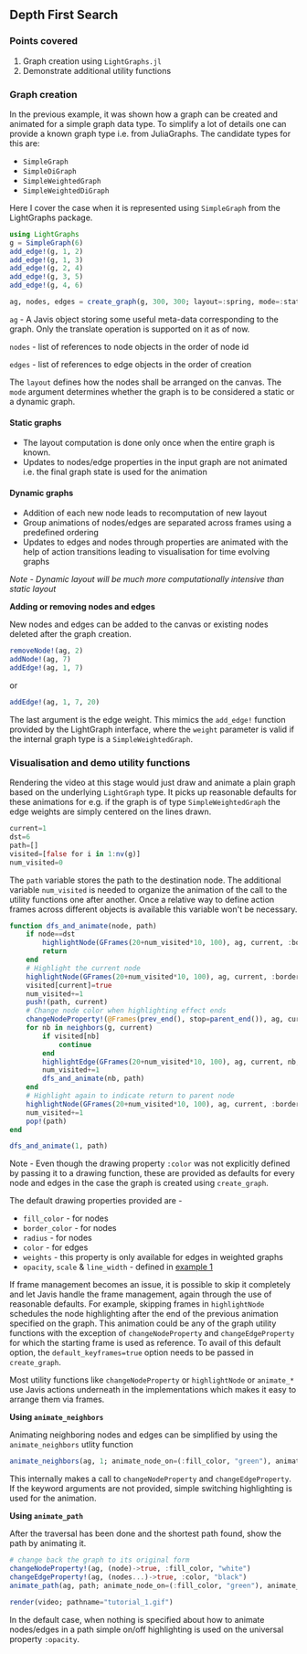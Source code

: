 ## Depth First Search

### Points covered
1. Graph creation using `LightGraphs.jl`
2. Demonstrate additional utility functions

### Graph creation

In the previous example, it was shown how a graph can be created and animated for a simple graph data type. To simplify a lot of details one can provide a known graph type i.e. from JuliaGraphs. The candidate types for this are:
* `SimpleGraph`
* `SimpleDiGraph`
* `SimpleWeightedGraph`
* `SimpleWeightedDiGraph`

Here I cover the case when it is represented using `SimpleGraph` from the LightGraphs package.

```julia
using LightGraphs
g = SimpleGraph(6)
add_edge!(g, 1, 2)
add_edge!(g, 1, 3)
add_edge!(g, 2, 4)
add_edge!(g, 3, 5)
add_edge!(g, 4, 6)

ag, nodes, edges = create_graph(g, 300, 300; layout=:spring, mode=:static)
```
`ag` - A Javis object storing some useful meta-data corresponding to the graph. Only the translate operation is supported on it as of now.

`nodes` - list of references to node objects in the order of node id

`edges` - list of references to edge objects in the order of creation

The `layout` defines how the nodes shall be arranged on the canvas. The `mode` argument determines whether the graph is to be considered a static or a dynamic graph.

#### Static graphs
* The layout computation is done only once when the entire graph is known.
* Updates to nodes/edge properties in the input graph are not animated i.e. the final graph state is used for the animation

#### Dynamic graphs
* Addition of each new node leads to recomputation of new layout
* Group animations of nodes/edges are separated across frames using a predefined ordering
* Updates to edges and nodes through properties are animated with the help of action transitions leading to visualisation for time evolving graphs

*Note - Dynamic layout will be much more computationally intensive than static layout*

**Adding or removing nodes and edges**

New nodes and edges can be added to the canvas or existing nodes deleted after the graph creation.
```julia
removeNode!(ag, 2)
addNode!(ag, 7)
addEdge!(ag, 1, 7)
```
or
```julia
addEdge!(ag, 1, 7, 20)
```
The last argument is the edge weight. This mimics the `add_edge!` function provided by the LightGraph interface, where the `weight` parameter is valid if the internal graph type is a `SimpleWeightedGraph`.


### Visualisation and demo utility functions

Rendering the video at this stage would just draw and animate a plain graph based on the underlying `LightGraph` type. It picks up reasonable defaults for these animations for e.g. if the graph is of type `SimpleWeightedGraph` the edge weights are simply centered on the lines drawn.

```julia
current=1
dst=6
path=[]
visited=[false for i in 1:nv(g)]
num_visited=0
```

The `path` variable stores the path to the destination node. The additional variable `num_visited` is needed to organize the animation of the call to the utility functions one after another. Once a relative way to define action frames across different objects is available this variable won't be necessary.

```julia
function dfs_and_animate(node, path)
    if node==dst
        highlightNode(GFrames(20+num_visited*10, 100), ag, current, :border_color, "red")
        return    
    end
    # Highlight the current node
    highlightNode(GFrames(20+num_visited*10, 100), ag, current, :border_color, "yellow")
    visited[current]=true
    num_visited+=1
    push!(path, current)
    # Change node color when highlighting effect ends
    changeNodeProperty!(@Frames(prev_end(), stop=parent_end()), ag, current, :color, "blue")
    for nb in neighbors(g, current)
        if visited[nb]
            continue
        end
        highlightEdge(GFrames(20+num_visited*10, 100), ag, current, nb, :color, "green")
        num_visited+=1
        dfs_and_animate(nb, path)
    end
    # Highlight again to indicate return to parent node
    highlightNode(GFrames(20+num_visited*10, 100), ag, current, :border_color, "yellow")
    num_visited+=1
    pop!(path)
end

dfs_and_animate(1, path)
```

Note - Even though the drawing property `:color` was not explicitly defined by passing it to a drawing function, these are provided as defaults for every node and edges in the case the graph is created using `create_graph`.

The default drawing properties provided are - 
* `fill_color` - for nodes
* `border_color` - for nodes
* `radius` - for nodes 
* `color` - for edges
* `weights` - this property is only available for edges in weighted graphs
* `opacity`, `scale` & `line_width` - defined in [example 1](example1.md)

If frame management becomes an issue, it is possible to skip it completely and let Javis handle the frame management, again through the use of reasonable defaults. For example, skipping frames in `highlightNode` schedules the node highlighting after the end of the previous animation specified on the graph. This animation could be any of the graph utility functions with the exception of `changeNodeProperty` and `changeEdgeProperty` for which the starting frame is used as reference. To avail of this default option, the `default_keyframes=true` option needs to be passed in `create_graph`.

Most utility functions like `changeNodeProperty` or `highlightNode` or `animate_*` use Javis actions underneath in the implementations which makes it easy to arrange them via frames.

**Using `animate_neighbors`**

Animating neighboring nodes and edges can be simplified by using the `animate_neighbors` utlity function

```julia
animate_neighbors(ag, 1; animate_node_on=(:fill_color, "green"), animate_edge_on=(:color, "red"))
```
This internally makes a call to `changeNodeProperty` and `changeEdgeProperty`. If the keyword arguments are not provided, simple switching highlighting is used for the animation. 

**Using `animate_path`**

After the traversal has been done and the shortest path found, show the path by animating it.

```julia
# change back the graph to its original form
changeNodeProperty!(ag, (node)->true, :fill_color, "white")
changeEdgeProperty!(ag, (nodes...)->true, :color, "black")
animate_path(ag, path; animate_node_on=(:fill_color, "green"), animate_edge_on=(:color, "red"))

render(video; pathname="tutorial_1.gif")
```

In the default case, when nothing is specified about how to animate nodes/edges in a path simple on/off highlighting is used on the universal property `:opacity`.
